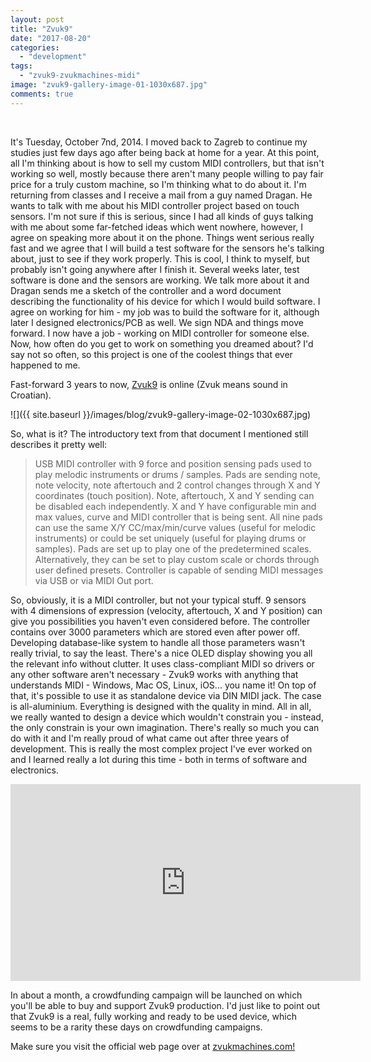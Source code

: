```yaml
---
layout: post
title: "Zvuk9"
date: "2017-08-20"
categories: 
  - "development"
tags: 
  - "zvuk9-zvukmachines-midi"
image: "zvuk9-gallery-image-01-1030x687.jpg"
comments: true
---
```


 

It's Tuesday, October 7nd, 2014. I moved back to Zagreb to continue my studies just few days ago after being back at home for a year. At this point, all I'm thinking about is how to sell my custom MIDI controllers, but that isn't working so well, mostly because there aren't many people willing to pay fair price for a truly custom machine, so I'm thinking what to do about it. I'm returning from classes and I receive a mail from a guy named Dragan. He wants to talk with me about his MIDI controller project based on touch sensors. I'm not sure if this is serious, since I had all kinds of guys talking with me about some far-fetched ideas which went nowhere, however, I agree on speaking more about it on the phone. Things went serious really fast and we agree that I will build a test software for the sensors he's talking about, just to see if they work properly. This is cool, I think to myself, but probably isn't going anywhere after I finish it. Several weeks later, test software is done and the sensors are working. We talk more about it and Dragan sends me a sketch of the controller and a word document describing the functionality of his device for which I would build software. I agree on working for him - my job was to build the software for it, although later I designed electronics/PCB as well. We sign NDA and things move forward. I now have a job - working on MIDI controller for someone else. Now, how often do you get to work on something you dreamed about? I'd say not so often, so this project is one of the coolest things that ever happened to me.

Fast-forward 3 years to now, [Zvuk9](https://zvukmachines.com/) is online (Zvuk means sound in Croatian).

![]({{ site.baseurl }}/images/blog/zvuk9-gallery-image-02-1030x687.jpg)

So, what is it? The introductory text from that document I mentioned still describes it pretty well:

> USB MIDI controller with 9 force and position sensing pads used to play melodic instruments or drums / samples. Pads are sending note, note velocity, note aftertouch and 2 control changes through X and Y coordinates (touch position). Note, aftertouch, X and Y sending can be disabled each independently. X and Y have configurable min and max values, curve and MIDI controller that is being sent. All nine pads can use the same X/Y CC/max/min/curve values (useful for melodic instruments) or could be set uniquely (useful for playing drums or samples). Pads are set up to play one of the predetermined scales. Alternatively, they can be set to play custom scale or chords through user defined presets. Controller is capable of sending MIDI messages via USB or via MIDI Out port.

So, obviously, it is a MIDI controller, but not your typical stuff. 9 sensors with 4 dimensions of expression (velocity, aftertouch, X and Y position) can give you possibilities you haven't even considered before. The controller contains over 3000 parameters which are stored even after power off. Developing database-like system to handle all those parameters wasn't really trivial, to say the least. There's a nice OLED display showing you all the relevant info without clutter. It uses class-compliant MIDI so drivers or any other software aren't necessary - Zvuk9 works with anything that understands MIDI - Windows, Mac OS, Linux, iOS... you name it! On top of that, it's possible to use it as standalone device via DIN MIDI jack. The case is all-aluminium. Everything is designed with the quality in mind. All in all, we really wanted to design a device which wouldn't constrain you - instead, the only constrain is your own imagination. There's really so much you can do with it and I'm really proud of what came out after three years of development. This is really the most complex project I've ever worked on and I learned really a lot during this time - both in terms of software and electronics.

<div class="videoWrapper">
<iframe width="560" height="315" src="https://www.youtube.com/embed/SIvhJe5SUmE" title="YouTube video player" frameborder="0" allow="accelerometer; autoplay; clipboard-write; encrypted-media; gyroscope; picture-in-picture" allowfullscreen></iframe>
</div>

In about a month, a crowdfunding campaign will be launched on which you'll be able to buy and support Zvuk9 production. I'd just like to point out that Zvuk9 is a real, fully working and ready to be used device, which seems to be a rarity these days on crowdfunding campaigns.

Make sure you visit the official web page over at [zvukmachines.com!](https://zvukmachines.com/)
